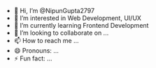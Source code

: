 - 👋 Hi, I’m @NipunGupta2797
- 👀 I’m interested in Web Development, UI/UX
- 🌱 I’m currently learning Frontend Development 
- 💞️ I’m looking to collaborate on ...
- 📫 How to reach me ...
- 😄 Pronouns: ...
- ⚡ Fun fact: ...

<!---
NipunGupta2797/NipunGupta2797 is a ✨ special ✨ repository because its `README.md` (this file) appears on your GitHub profile.
You can click the Preview link to take a look at your changes.
--->
